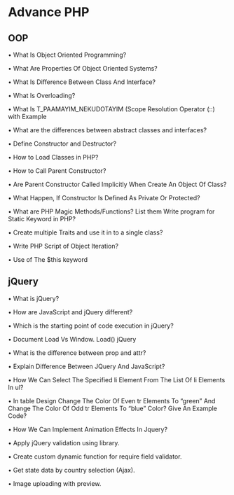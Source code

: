 # Advance PHP

## OOP

• What Is Object Oriented Programming?

• What Are Properties Of Object Oriented Systems?

• What Is Difference Between Class And Interface?

• What Is Overloading?

• What Is T_PAAMAYIM_NEKUDOTAYIM (Scope Resolution Operator (::) with Example

• What are the differences between abstract classes and interfaces?

• Define Constructor and Destructor?

• How to Load Classes in PHP?

• How to Call Parent Constructor?

• Are Parent Constructor Called Implicitly When Create An Object Of Class?

• What Happen, If Constructor Is Defined As Private Or Protected?

• What are PHP Magic Methods/Functions? List them Write program for Static Keyword in PHP?

• Create multiple Traits and use it in to a single class?

• Write PHP Script of Object Iteration?

• Use of The $this keyword

## jQuery

• What is jQuery?

• How are JavaScript and jQuery different?

• Which is the starting point of code execution in jQuery?

• Document Load Vs Window. Load() jQuery

• What is the difference between prop and attr?

• Explain Difference Between JQuery And JavaScript?

• How We Can Select The Specified li Element From The List Of li Elements In ul?

• In table Design Change The Color Of Even tr Elements To “green” And Change The Color Of Odd tr Elements To “blue” Color? Give An Example Code?

• How We Can Implement Animation Effects In Jquery?

• Apply jQuery validation using library.

• Create custom dynamic function for require field validator.

• Get state data by country selection (Ajax).

• Image uploading with preview.
